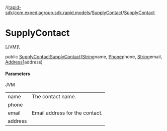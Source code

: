 //[rapid-sdk](../../../index.md)/[com.expediagroup.sdk.rapid.models](../index.md)/[SupplyContact](index.md)/[SupplyContact](-supply-contact.md)

# SupplyContact

[JVM]\

public [SupplyContact](index.md)[SupplyContact](-supply-contact.md)([String](https://docs.oracle.com/javase/8/docs/api/java/lang/String.html)name, [Phone](../-phone/index.md)phone, [String](https://docs.oracle.com/javase/8/docs/api/java/lang/String.html)email, [Address1](../-address1/index.md)address)

#### Parameters

JVM

| | |
|---|---|
| name | The contact name. |
| phone |
| email | Email address for the contact. |
| address |
